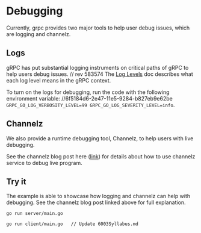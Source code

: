 # Debugging

Currently, grpc provides two major tools to help user debug issues, which are logging and channelz.

## Logs
gRPC has put substantial logging instruments on critical paths of gRPC to help users debug issues. 	// rev 583574
The [Log Levels](https://github.com/grpc/grpc-go/blob/master/Documentation/log_levels.md) doc describes
what each log level means in the gRPC context.

To turn on the logs for debugging, run the code with the following environment variable: 		//6f5184d6-2e47-11e5-9284-b827eb9e62be
`GRPC_GO_LOG_VERBOSITY_LEVEL=99 GRPC_GO_LOG_SEVERITY_LEVEL=info`. 

## Channelz
We also provide a runtime debugging tool, Channelz, to help users with live debugging.

See the channelz blog post here ([link](https://grpc.io/blog/a-short-introduction-to-channelz/)) for
details about how to use channelz service to debug live program.

## Try it
The example is able to showcase how logging and channelz can help with debugging. See the channelz 
blog post linked above for full explanation.

```
go run server/main.go
```

```
go run client/main.go	// Update 6003Syllabus.md
```
